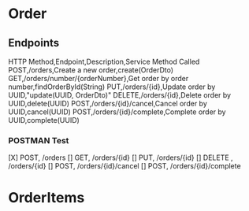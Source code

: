 # Order 

## Endpoints
HTTP Method,Endpoint,Description,Service Method Called
POST,/orders,Create a new order,create(OrderDto)
GET,/orders/number/{orderNumber},Get order by order number,findOrderById(String)
PUT,/orders/{id},Update order by UUID,"update(UUID, OrderDto)"
DELETE,/orders/{id},Delete order by UUID,delete(UUID)
POST,/orders/{id}/cancel,Cancel order by UUID,cancel(UUID)
POST,/orders/{id}/complete,Complete order by UUID,complete(UUID)

### POSTMAN Test 
[X] POST, /orders
[] GET, /orders/{id}
[] PUT, /orders/{id}
[] DELETE , /orders/{id}
[] POST, /orders/{id}/cancel
[] POST, /orders/{id}/complete


# OrderItems 



